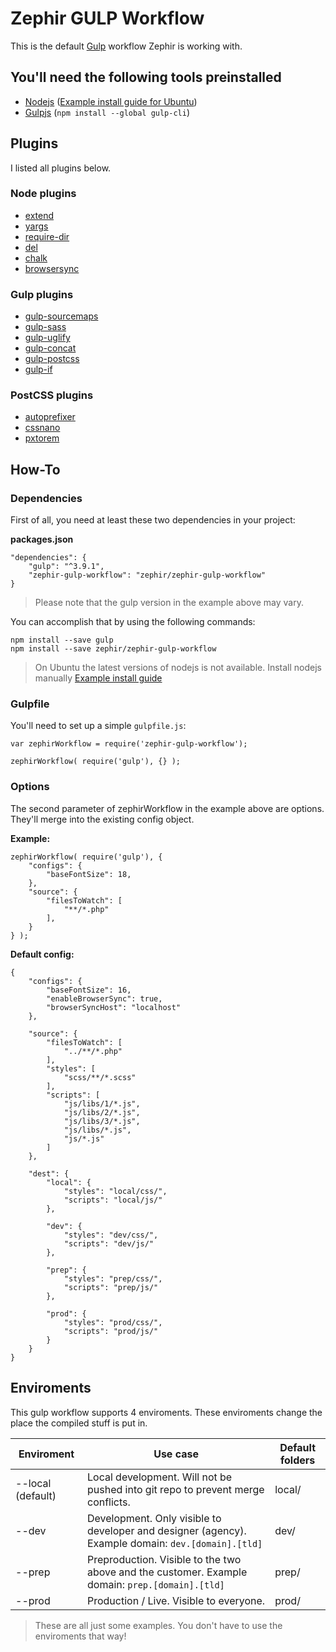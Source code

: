 # Zephir GULP Workflow

This is the default [Gulp](http://gulpjs.com/) workflow Zephir is working with.

## You'll need the following tools preinstalled


* [Nodejs](https://nodejs.org/en/) ([Example install guide for Ubuntu](https://by-example.org/install-node-js-6-on-ubuntu-16-04-xenial-xerus-lts/))
* [Gulpjs](http://gulpjs.com/) (`npm install --global gulp-cli`)

## Plugins

I listed all plugins below.

### Node plugins
* [extend](https://www.npmjs.com/package/extend)
* [yargs](https://www.npmjs.com/package/yargs)
* [require-dir](https://www.npmjs.com/package/require-dir)
* [del](https://www.npmjs.com/package/del)
* [chalk](https://github.com/chalk/chalk)
* [browsersync](https://www.browsersync.io/)

### Gulp plugins
* [gulp-sourcemaps](https://www.npmjs.com/package/gulp-sourcemaps)
* [gulp-sass](https://www.npmjs.com/package/gulp-sass)
* [gulp-uglify](https://www.npmjs.com/package/gulp-uglify)
* [gulp-concat](https://www.npmjs.com/package/gulp-concat)
* [gulp-postcss](https://github.com/postcss/gulp-postcss)
* [gulp-if](https://github.com/robrich/gulp-if)

### PostCSS plugins
* [autoprefixer](https://github.com/postcss/autoprefixer)
* [cssnano](http://cssnano.co/)
* [pxtorem](https://github.com/cuth/postcss-pxtorem)

## How-To

### Dependencies

First of all, you need at least these two dependencies in your project:

**packages.json**
```
"dependencies": {
    "gulp": "^3.9.1",
    "zephir-gulp-workflow": "zephir/zephir-gulp-workflow"
}
```
> Please note that the gulp version in the example above may vary.

You can accomplish that by using the following commands:

```
npm install --save gulp
npm install --save zephir/zephir-gulp-workflow
```

> On Ubuntu the latest versions of nodejs is not available. Install nodejs manually [Example install guide](https://by-example.org/install-node-js-6-on-ubuntu-16-04-xenial-xerus-lts/)

### Gulpfile

You'll need to set up a simple `gulpfile.js`:
```
var zephirWorkflow = require('zephir-gulp-workflow');

zephirWorkflow( require('gulp'), {} );
```

### Options

The second parameter of zephirWorkflow in the example above are options. They'll merge into the existing config object.

**Example:**

```
zephirWorkflow( require('gulp'), {
    "configs": {
        "baseFontSize": 18,
    },
    "source": {
        "filesToWatch": [
            "**/*.php"
        ],
    }
} );
```

**Default config:**

```
{
    "configs": {
        "baseFontSize": 16,
        "enableBrowserSync": true,
        "browserSyncHost": "localhost"
    },

    "source": {
        "filesToWatch": [
            "../**/*.php"
        ],
        "styles": [
            "scss/**/*.scss"
        ],
        "scripts": [
            "js/libs/1/*.js",
            "js/libs/2/*.js",
            "js/libs/3/*.js",
            "js/libs/*.js",
            "js/*.js"
        ]
    },

    "dest": {
        "local": {
            "styles": "local/css/",
            "scripts": "local/js/"
        },

        "dev": {
            "styles": "dev/css/",
            "scripts": "dev/js/"
        },

        "prep": {
            "styles": "prep/css/",
            "scripts": "prep/js/"
        },

        "prod": {
            "styles": "prod/css/",
            "scripts": "prod/js/"
        }
    }
}

```

## Enviroments

This gulp workflow supports 4 enviroments. These enviroments change the place the compiled stuff is put in.

| Enviroment        | Use case                                                                                            | Default folders |
| -------------     | --------------------------------------------------------------------------------------------------- | --------------- |
| --local (default) | Local development. Will not be pushed into git repo to prevent merge conflicts.                     | local/          |
| --dev             | Development. Only visible to developer and designer (agency). Example domain: `dev.[domain].[tld]`  | dev/            |
| --prep            | Preproduction. Visible to the two above and the customer. Example domain: `prep.[domain].[tld]`     | prep/           |
| --prod            | Production / Live. Visible to everyone.                                                             | prod/           |

> These are all just some examples. You don't have to use the enviroments that way!
